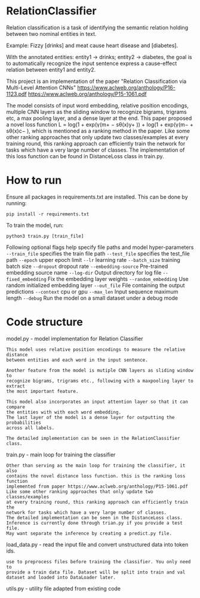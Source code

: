 # RelationClassifier
Relation classification is a task of identifying the semantic relation holding between two nominal entities in text.

Example: Fizzy [drinks] and meat cause heart disease and [diabetes].

With the annotated entities: entity1 -> drinks; entity2 -> diabetes, the goal is to automatically recognize the input sentence express a cause-effect relation between entity1 and entity2.

This project is an implementation of the paper "Relation Classification via Multi-Level Attention CNNs" https://www.aclweb.org/anthology/P16-1123.pdf https://www.aclweb.org/anthology/P15-1061.pdf

The model consists of input word embedding, relative position encodings, multiple CNN layers as the sliding window to recognize bigrams, trigrams etc, a max pooling layer, and  a dense layer at the end. This paper proposed a novel loss function  L = log(1 + exp(γ(m+ − sθ(x)y+ )) + log(1 + exp(γ(m− + sθ(x)c− ), which is mentioned as a ranking method in the paper. Like some other ranking approaches that only update two classes/examples at every training round, this ranking approach can efficiently train the network for tasks which have a very large number of classes. The implementation of this loss function can be found in DistanceLoss class in train.py.

# How to run
Ensure all packages in requirements.txt are installed. This can be done by running:
```
pip install -r requirements.txt
```
To train the model, run:
```
python3 train.py [train_file]
```

Following optional flags help specify file paths and model hyper-parameters
`--train_file` specifies the train file path
`--test_file` specifies the test_file path
`--epoch` upper epoch limit
`--lr` learning rate
`--batch_size` training batch size
`--dropout` dropout rate
`--embedding-source` Pre-trained embedding source name
`--log-dir` Output directory for log file
`--fixed_embedding` Fix the embedding layer weights
`--random_embedding` Use random initialized embedding layer
`--out_file` File containing the output predictions
`--context` cpu or gpu
`--max_len` Input sequence maximum length
`--debug` Run the model on a small dataset under a debug mode

# Code structure
model.py - model implementation for Relation Classifier

    This model uses relative position encodings to measure the relative distance
    between entities and each word in the input sentence.

    Another feature from the model is mutiple CNN layers as sliding window to
    recognize bigrams, trigrams etc., following with a maxpooling layer to extract
    the most important feature.

    This model also incorporates an input attention layer so that it can compare
    the entities with with each word embedding.
    The last layer of the model is a dense layer for outputting the probabilities
    across all labels.

    The detailed implementation can be seen in the RelationClassifier class.

train.py - main loop for training the classifier

    Other than serving as the main loop for training the classifier, it also
    contains the novel distance loss function. this is the ranking loss function
    implemented from paper https://www.aclweb.org/anthology/P15-1061.pdf
    Like some other ranking approaches that only update two classes/examples
    at every training round, this ranking approach can efficiently train the
    network for tasks which have a very large number of classes.
    The detailed implementation can be seen in the DistanceLoss class.
    Inference is currently done through trian.py if you provide a test file.
    May want separate the inference by creating a predict.py file.

load_data.py - read the input file and convert unstructured data into token ids.

    use to preprocess files before training the classifier. You only need to
    provide a train data file. Dataset will be split into train and val
    dataset and loaded into DataLoader later.

utils.py - utility file
    adapted from existing code
